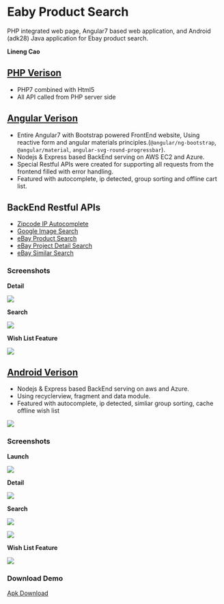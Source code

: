# Eaby Product Search
PHP integrated web page, Angular7 based web application, and Android (adk28) Java application for Ebay product search.

__Lineng Cao__

## [PHP Verison](http://vince-amazing-php.us-west-1.elasticbeanstalk.com/)
- PHP7 combined with Html5
- All API called from PHP server side

## [Angular Verison](http://vince-amazing.us-west-1.elasticbeanstalk.com/search-product/)
- Entire Angular7 with Bootstrap powered FrontEnd website, Using reactive form and angular materials principles.(`@angular/ng-bootstrap`, `@angular/material`, `angular-svg-round-progressbar`).
- Nodejs & Express based BackEnd serving on AWS EC2 and Azure.
- Special Restful APIs were created for supporting all requests from the frontend filled with error handling.
- Featured with autocomplete, ip detected, group sorting and offline cart list.

## BackEnd Restful APIs
- [Zipcode IP Autocomplete](http://aws.vince-amazing.com/api/ip-json/?startsWith=900)
- [Google Image Search](http://aws.vince-amazing.com/api/google-img?v=1&productTitle=iphone)
- [eBay Product Search](http://aws.vince-amazing.com/api/search/?keyword=iphone&buyerPostalCode=90007&MaxDistance=100&FreeShippingOnly=true&LocalPickupOnly=true)
- [eBay Project Detail Search](http://aws.vince-amazing.com/api/item-detail/?itemId=283622107255)
- [eBay Similar Search](http://aws.vince-amazing.com/api/similar/?itemId=283622107255)

### Screenshots
__Detail__

![](./screenshots/angular/detail-opt.gif)

__Search__

![](./screenshots/angular/search-opt.gif)

__Wish List Feature__

![](./screenshots/angular/wish-opt.gif)

## [Android Verison](https://github.com/vincecao/Eaby-Product-Search/raw/master/AndroidVer/apk/product-search-debug-v1.apk)
- Nodejs & Express based BackEnd serving on aws and Azure.
- Using recyclerview, fragment and data module.
- Featured with autocomplete, ip detected, simliar group sorting, cache offline wish list

![](https://i.imgur.com/ugxeANX.jpg)

### Screenshots
__Launch__

![](./screenshots/android/launch-opt.gif)

__Detail__

![](./screenshots/android/detail-opt.gif)

__Search__

![](./screenshots/android/search-opt.gif)

![](./screenshots/android/search2-opt.gif)

__Wish List Feature__

![](./screenshots/android/wish_list-opt.gif)

### Download Demo
[Apk Download](https://github.com/vincecao/Eaby-Product-Search/raw/master/AndroidVer/apk/product-search-debug-v1.apk)

